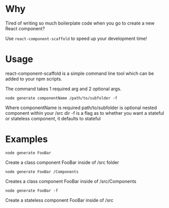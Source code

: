 # Why

Tired of writing so much boilerplate code when you go to create a new React component?

Use `react-component-scaffold` to speed up your development time!

# Usage

react-component-scaffold is a simple command line tool which can be added to your npm scripts.

The command takes 1 required arg and 2 optional args.

`node generate componentName /path/to/subfolder -f`

Where
componentName is required
path/to/subfolder is optional nested component within your /src dir
-f is a flag as to whether you want a stateful or stateless component, it defaults to stateful

# Examples

`node generate FooBar` 

Create a class component FooBar inside of /src folder

`node generate FooBar /Components`

Creates a class component FooBar inside of /src/Components

`node generate FooBar -f`

Create a stateless component FooBar inside of /src
